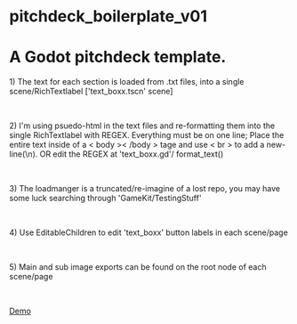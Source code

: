 # pitchdeck_boilerplate_v01

<h1>A Godot pitchdeck template. </h1>

<p> 1) The text for each section is loaded from .txt files, into a single scene/RichTextlabel ['text_boxx.tscn' scene] </p><br>
<p> 2) I'm using psuedo-html in the text files and re-formatting them into the single RichTextlabel with REGEX. Everything must be on one line; Place the entire text inside of a < body >< /body > tage and use < br > to add a new-line(\n). OR edit the REGEX at 'text_boxx.gd'/ format_text() </p><br>
<p> 3) The loadmanger is a truncated/re-imagine of a lost repo, you may have some luck searching through 'GameKit/TestingStuff'</p> <br>
<p> 4) Use EditableChildren to edit 'text_boxx' button labels in each scene/page</p> <br>
<p> 5) Main and sub image exports can be found on the root node of each scene/page</p> <br>
  
<a href="https://rustyraygun.github.io/pitchdeck_boilerplate_v01_demo/index.html" target="blank" alt="demo_link">Demo</a>
